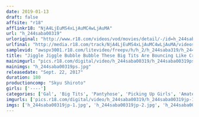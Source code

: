 ```yaml
---
date: 2019-01-13
draft: false
affsite: "r18"
afflinkr18: "NjA4LjEuMS4xLjAuMC4wLjAuMA"
url: "h_244saba00319"
urloriginal: "http://www.r18.com/videos/vod/movies/detail/-/id=h_244saba00319"
urlfinal: "http://media.r18.com/track/NjA4LjEuMS4xLjAuMC4wLjAuMA/videos/vod/movies/detail/-/id=h_244saba00319"
samplevid: "awspv3001.r18.com/litevideo/freepv/h/h_2/h_244saba319/h_244saba319_dmb_w.mp4"
title: "Jiggle Jiggle Bubble Bubble These Big Tits Are Bouncing Like Crazy! These Big Tits Babes Are On Fire And Their Slut Levels Are Hitting Maximum Overdrive! Grope Them, Grab Them, Lick Them And Suck Them And Rip Those Pantyhose Off And Fuck Them"
mainimgurl: "pics.r18.com/digital/video/h_244saba00319/h_244saba00319ps.jpg"
mainimgs: "h_244saba00319ps.jpg"
releasedate: "Sept. 22, 2017"
duration: 180
productioncomp: "Skyu Shiroto"
girls: ['----']
categories: ['Gal', 'Big Tits', 'Pantyhose', 'Picking Up Girls', 'Amateur', 'Nymphomaniac', 'Creampie', 'Hi-Def']
imgurls: ['pics.r18.com/digital/video/h_244saba00319/h_244saba00319jp-1.jpg', 'pics.r18.com/digital/video/h_244saba00319/h_244saba00319jp-2.jpg', 'pics.r18.com/digital/video/h_244saba00319/h_244saba00319jp-3.jpg', 'pics.r18.com/digital/video/h_244saba00319/h_244saba00319jp-4.jpg', 'pics.r18.com/digital/video/h_244saba00319/h_244saba00319jp-5.jpg', 'pics.r18.com/digital/video/h_244saba00319/h_244saba00319jp-6.jpg', 'pics.r18.com/digital/video/h_244saba00319/h_244saba00319jp-7.jpg', 'pics.r18.com/digital/video/h_244saba00319/h_244saba00319jp-8.jpg', 'pics.r18.com/digital/video/h_244saba00319/h_244saba00319jp-9.jpg', 'pics.r18.com/digital/video/h_244saba00319/h_244saba00319jp-10.jpg', 'pics.r18.com/digital/video/h_244saba00319/h_244saba00319jp-11.jpg', 'pics.r18.com/digital/video/h_244saba00319/h_244saba00319jp-12.jpg', 'pics.r18.com/digital/video/h_244saba00319/h_244saba00319jp-13.jpg', 'pics.r18.com/digital/video/h_244saba00319/h_244saba00319jp-14.jpg', 'pics.r18.com/digital/video/h_244saba00319/h_244saba00319jp-15.jpg', 'pics.r18.com/digital/video/h_244saba00319/h_244saba00319jp-16.jpg', 'pics.r18.com/digital/video/h_244saba00319/h_244saba00319jp-17.jpg', 'pics.r18.com/digital/video/h_244saba00319/h_244saba00319jp-18.jpg', 'pics.r18.com/digital/video/h_244saba00319/h_244saba00319jp-19.jpg', 'pics.r18.com/digital/video/h_244saba00319/h_244saba00319jp-20.jpg']
imgs: ['h_244saba00319jp-1.jpg', 'h_244saba00319jp-2.jpg', 'h_244saba00319jp-3.jpg', 'h_244saba00319jp-4.jpg', 'h_244saba00319jp-5.jpg', 'h_244saba00319jp-6.jpg', 'h_244saba00319jp-7.jpg', 'h_244saba00319jp-8.jpg', 'h_244saba00319jp-9.jpg', 'h_244saba00319jp-10.jpg', 'h_244saba00319jp-11.jpg', 'h_244saba00319jp-12.jpg', 'h_244saba00319jp-13.jpg', 'h_244saba00319jp-14.jpg', 'h_244saba00319jp-15.jpg', 'h_244saba00319jp-16.jpg', 'h_244saba00319jp-17.jpg', 'h_244saba00319jp-18.jpg', 'h_244saba00319jp-19.jpg', 'h_244saba00319jp-20.jpg']
---
```

